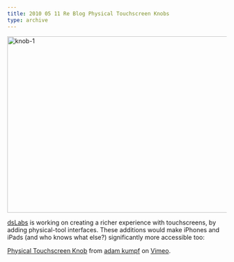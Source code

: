 ```yaml
---
title: 2010 05 11 Re Blog Physical Touchscreen Knobs
type: archive
---
```


<p><a href="http://ablersite.files.wordpress.com/2010/05/knob-1.jpg"><img class="alignnone size-full wp-image-4619" alt="knob-1" src="{{ site.baseurl }}/uploads/knob-1.jpg" width="610" height="406" /></a></p>
<p><a href="http://dslabs.teague.com/?p=579">dsLabs</a> is working on creating a richer experience with touchscreens, by adding physical-tool interfaces. These additions would make iPhones and iPads (and who knows what else?) significantly more accessible too:</p>
<p><a href="http://vimeo.com/11080086">Physical Touchscreen Knob</a> from <a href="http://vimeo.com/user1312431">adam kumpf</a> on <a href="http://vimeo.com">Vimeo</a>.</p>
